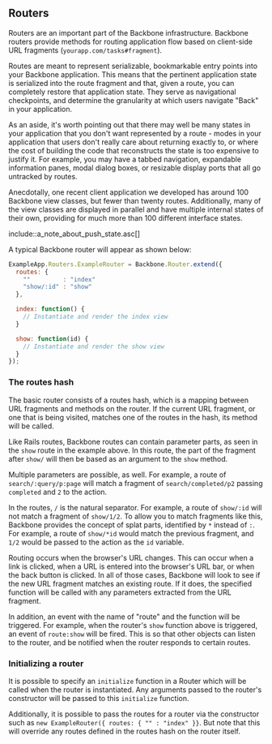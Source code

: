## Routers

Routers are an important part of the Backbone infrastructure. Backbone
routers provide methods for routing application flow based on client-side URL
fragments (`yourapp.com/tasks#fragment`).

Routes are meant to represent serializable, bookmarkable entry points into your
Backbone application.  This means that the pertinent application state is
serialized into the route fragment and that, given a route, you can completely
restore that application state.  They serve as navigational checkpoints, and
determine the granularity at which users navigate "Back" in your application.

As an aside, it's worth pointing out that there may well be many
states in your application that you don't want represented by a route - modes
in your application that users don't really care about returning exactly to, or
where the cost of building the code that reconstructs the state is too
expensive to justify it.  For example, you may have a tabbed navigation,
expandable information panes, modal dialog boxes, or resizable display ports
that all go untracked by routes.

Anecdotally, one recent client application we developed has around 100 Backbone
view classes, but fewer than twenty routes.  Additionally, many of the view
classes are displayed in parallel and have multiple internal states of their own,
providing for much more than 100 different interface states.

include::a_note_about_push_state.asc[]

A typical Backbone router will appear as shown below:

````javascript
ExampleApp.Routers.ExampleRouter = Backbone.Router.extend({
  routes: {
    ""         : "index"
    "show/:id" : "show"
  },

  index: function() {
    // Instantiate and render the index view
  }

  show: function(id) {
    // Instantiate and render the show view
  }
});
````

### The routes hash

The basic router consists of a routes hash, which is a mapping between URL
fragments and methods on the router. If the current URL fragment, or one that
is being visited, matches one of the routes in the hash, its method will be
called.

Like Rails routes, Backbone routes can contain parameter parts, as seen in
the `show` route in the example above. In this route, the part of the fragment
after `show/` will then be based as an argument to the `show` method.

Multiple parameters are possible, as well. For example, a route of
`search/:query/p:page` will match a fragment of `search/completed/p2` passing
`completed` and `2` to the action.

In the routes, `/` is the natural separator. For example, a route of
`show/:id` will not match a fragment of `show/1/2`. To allow you to match
fragments like this, Backbone provides the concept of splat parts,
identified by `*` instead of `:`. For example, a route of `show/*id` would
match the previous fragment, and `1/2` would be passed to the action as the
`id` variable.

Routing occurs when the browser's URL changes. This can occur when a link is clicked,
when a URL is entered into the browser's URL bar, or when the back button is clicked.
In all of those cases, Backbone will look to see if the new URL fragment
matches an existing route. If it does, the specified function will be called
with any parameters extracted from the URL fragment.

In addition, an event with the name of "route" and the function will be
triggered. For example, when the router's `show` function above is triggered, an event of
`route:show` will be fired. This is so that other objects can listen to the
router, and be notified when the router responds to certain routes.

### Initializing a router

It is possible to specify an `initialize` function in a Router which will be
called when the router is instantiated. Any arguments passed to the router's
constructor will be passed to this `initialize` function.

Additionally, it is possible to pass the routes for a router via the
constructor such as `new ExampleRouter({ routes: { "" : "index" }}`. But note
that this will override any routes defined in the routes hash on the router
itself.
